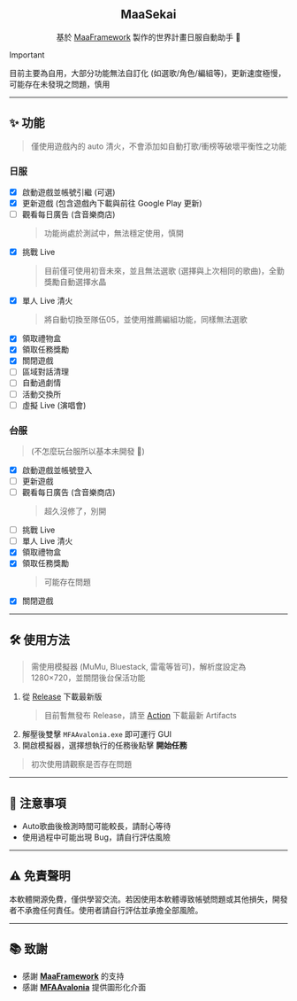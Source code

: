 <div align="center">
  <h2>MaaSekai</h2>
  <p>基於 <a href="https://github.com/MaaXYZ/MaaFramework">MaaFramework</a> 製作的世界計畫日服自動助手 🎵</p>
</div>

> [!IMPORTANT]  
> 目前主要為自用，大部分功能無法自訂化 (如選歌/角色/編組等)，更新速度極慢，可能存在未發現之問題，慎用

---

## ✨ 功能

> 僅使用遊戲內的 auto 清火，不會添加如自動打歌/衝榜等破壞平衡性之功能

### 日服

- [x] 啟動遊戲並帳號引繼 (可選)
- [x] 更新遊戲 (包含遊戲內下載與前往 Google Play 更新)
- [ ] 觀看每日廣告 (含音樂商店)  
  > 功能尚處於測試中，無法穩定使用，慎開
- [x] 挑戰 Live  
  > 目前僅可使用初音未來，並且無法選歌 (選擇與上次相同的歌曲)，全勤獎勵自動選擇水晶
- [x] 單人 Live 清火  
  > 將自動切換至隊伍05，並使用推薦編組功能，同樣無法選歌
- [x] 領取禮物盒
- [x] 領取任務獎勵
- [x] 關閉遊戲
- [ ] 區域對話清理
- [ ] 自動過劇情
- [ ] 活動交換所
- [ ] 虛擬 Live (演唱會)

### ~~台服~~

> (不怎麼玩台服所以基本未開發 🙈)

- [x] 啟動遊戲並帳號登入
- [ ] 更新遊戲
- [ ] 觀看每日廣告 (含音樂商店)  
  > 超久沒修了，別開
- [ ] 挑戰 Live
- [ ] 單人 Live 清火
- [x] 領取禮物盒
- [x] 領取任務獎勵  
  > 可能存在問題
- [x] 關閉遊戲

---

## 🛠 使用方法

> 需使用模擬器 (MuMu, Bluestack, 雷電等皆可)，解析度設定為 1280×720，並關閉後台保活功能

1. 從 [Release](https://github.com/TNTsky/MaaSekai/releases) 下載最新版  
   > 目前暫無發布 Release，請至 [Action](https://github.com/TNTsky/MaaSekai/actions/workflows/install.yml) 下載最新 Artifacts
2. 解壓後雙擊 `MFAAvalonia.exe` 即可運行 GUI
3. 開啟模擬器，選擇想執行的任務後點擊 **開始任務**

> 初次使用請觀察是否存在問題

---

## 📌 注意事項

- Auto歌曲後檢測時間可能較長，請耐心等待
- 使用過程中可能出現 Bug，請自行評估風險

---

## ⚠️ 免責聲明

本軟體開源免費，僅供學習交流。若因使用本軟體導致帳號問題或其他損失，開發者不承擔任何責任。使用者請自行評估並承擔全部風險。

---

## 📚 致謝

- 感謝 **[MaaFramework](https://github.com/MaaXYZ/MaaFramework)** 的支持
- 感謝 **[MFAAvalonia](https://github.com/SweetSmellFox/MFAAvalonia)** 提供圖形化介面
